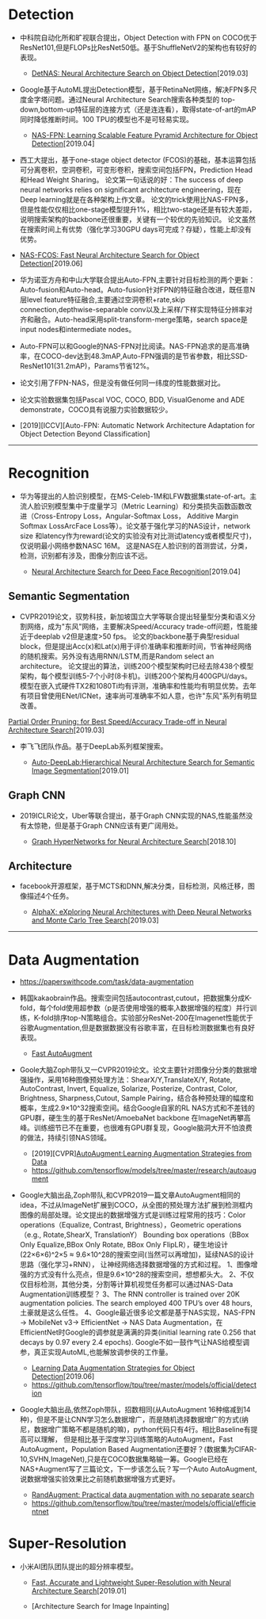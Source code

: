 
# Detection

- 中科院自动化所和旷视联合提出，Object Detection with FPN on COCO优于ResNet101,但是FLOPs比ResNet50低。基于ShuffleNetV2的架构也有较好的表现。

  - [DetNAS: Neural Architecture Search on Object Detection](https://arxiv.org/pdf/1903.10979v1.pdf)[2019.03]

- Google基于AutoML提出Detection模型，基于RetinaNet网络，解决FPN多尺度金字塔问题。通过Neural Architecture Search搜索各种类型的
top-down,bottom-up特征层的连接方式（还是连连看），取得state-of-art的mAP同时降低推断时间。100 TPU的模型也不是可轻易实现。

  - [NAS-FPN: Learning Scalable Feature Pyramid Architecture for Object Detection](https://arxiv.org/pdf/1904.07392.pdf)[2019.04]
  
 - 西工大提出，基于one-stage object detector (FCOS)的基础，基本运算包括可分离卷积，空洞卷积，可变形卷积，搜索空间包括FPN，Prediction Head和Head Weight Sharing。
 论文第一句话说的好：The success of deep neural networks relies on significant architecture engineering，现在Deep learning就是在各种架构上作文章。
 论文的trick使用比NAS-FPN多，但是性能仅仅相比one-stage模型提升1%，相比two-stage还是有较大差距，说明搜索架构的backbone还很重要，关键有一个较优的先验知识。
 论文虽然在搜索时间上有优势（强化学习30GPU days可完成？存疑），性能上却没有优势。
 
  - [NAS-FCOS: Fast Neural Architecture Search for Object Detection](https://arxiv.org/pdf/1906.04423.pdf)[2019.06]

 - 华为诺亚方舟和中山大学联合提出Auto-FPN,主要针对目标检测的两个更新：Auto-fusion和Auto-head。Auto-fusion针对FPN的特征融合改进，既任意N层level feature特征融合,主要通过空洞卷积+rate,skip connection,depthwise-separable conv以及上采样/下样实现特征分辨率对齐和融合。Auto-head采用split-transform-merge策略，search space是input nodes和intermediate nodes。
  - Auto-FPN可以和Google的NAS-FPN对比阅读。NAS-FPN追求的是高准确率，在COCO-dev达到48.3mAP,Auto-FPN强调的是节省参数，相比SSD-ResNet101(31.2mAP)，Params节省12%。
  - 论文引用了FPN-NAS，但是没有做任何同一纬度的性能数据对比。
  - 论文实验数据集包括Pascal VOC, COCO, BDD, VisualGenome and ADE demonstrate，COCO具有说服力实验数据较少。
 
  - [2019][ICCV][Auto-FPN: Automatic Network Architecture Adaptation for Object Detection Beyond Classification]

---

# Recognition

- 华为等提出的人脸识别模型，在MS-Celeb-1M和LFW数据集state-of-art。主流人脸识别模型集中于度量学习（Metric Learning）和分类损失函数函数改进（Cross-Entropy Loss，Angular-Softmax Loss，
Additive Margin Softmax LossArcFace Loss等）。论文基于强化学习的NAS设计，network size 和latency作为reward(论文的实验没有对比测试latency或者模型尺寸)，仅说明最小网络参数NASC 16M。
这是NAS在人脸识别的首测尝试，分类，检测，识别都有涉及，图像分割应该不远。

  - [Neural Architecture Search for Deep Face Recognition](https://arxiv.org/pdf/1904.09523.pdf)[2019.04]

## Semantic  Segmentation

- CVPR2019论文，驭势科技，新加坡国立大学等联合提出轻量型分类和语义分割网络，成为"东风"网络，主要解决Speed/Accuracy trade-off问题，性能接近于deeplab v2但是速度>50 fps。
论文的backbone基于典型residual block，但是提出Acc(x)和Lat(x)用于评价准确率和推断时间，节省神经网络的随机搜索。另外没有选用RNN/LSTM,而是Random select an architecture。
论文提出的算法，训练200个模型架构时已经去除438个模型架构，每个模型训练5-7个小时(8卡机)。训练200个架构月400GPU/days。
模型在嵌入式硬件TX2和1080Ti均有评测，准确率和性能均有明显优势。去年有项目曾使用ENet/ICNet，速率尚可准确率不如人意，也许"东风"系列有明显改善。

[Partial Order Pruning: for Best Speed/Accuracy Trade-off in Neural Architecture Search](https://arxiv.org/pdf/1903.03777.pdf)[2019.03]

- 李飞飞团队作品。基于DeepLab系列框架搜索。

  - [Auto-DeepLab:Hierarchical Neural Architecture Search for Semantic Image Segmentation](https://arxiv.org/pdf/1901.02985.pdf)[2019.01]


## Graph CNN

- 2019ICLR论文，Uber等联合提出，基于Graph CNN实现的NAS,性能虽然没有太惊艳，但是基于Graph CNN应该有更广阔用处。

  - [Graph HyperNetworks for Neural Architecture Search](https://arxiv.org/pdf/1810.05749.pdf)[2018.10]


## Architecture

- facebook开源框架，基于MCTS和DNN,解决分类，目标检测，风格迁移，图像描述4个任务。

  - [AlphaX: eXploring Neural Architectures with Deep Neural Networks and Monte Carlo Tree Search](https://arxiv.org/pdf/1903.11059.pdf)[2019.03]

---
# Data Augmentation
- https://paperswithcode.com/task/data-augmentation

- 韩国kakaobrain作品。搜索空间包括autocontrast,cutout，把数据集分成K-fold，每个fold使用超参数（p是否使用增强的概率,λ数据增强的程度）并行训练，K-fold排序top-N策略组合。实验部分ResNet-200在Imagenet性能优于谷歌Augmentation,但是数据数据没有谷歌丰富，在目标检测数据集也有良好表现。

  - [Fast AutoAugment](https://arxiv.org/pdf/1905.00397.pdf)
  
- Goole大脑Zoph带队又一CVPR2019论文。论文主要针对图像分分类的数据增强操作，采用16种图像预处理方法：ShearX/Y,TranslateX/Y, Rotate, AutoContrast, Invert, Equalize, Solarize, Posterize, 
Contrast, Color, Brightness, Sharpness,Cutout, Sample Pairing，结合各种预处理的幅度和概率，生成2.9×10^32搜索空间。结合Google自家的RL NAS方式和不差钱的GPU群，硬生生的基于ResNet/AmoebaNet backbone
在ImageNet再攀高峰。训练细节已不在重要，也很难有GPU群复现，Google脑洞大开不怕浪费的做法，持续引领NAS领域。

  - [2019][CVPR][AutoAugment:Learning Augmentation Strategies from Data](https://zpascal.net/cvpr2019/Cubuk_AutoAugment_Learning_Augmentation_Strategies_From_Data_CVPR_2019_paper.pdf)
  - https://github.com/tensorflow/models/tree/master/research/autoaugment 
- Google大脑出品,Zoph带队,和CVPR2019一篇文章AutoAugment相同的idea，不过从ImageNet扩展到COCO，从全图的预处理方法扩展到检测框内图像的局部处理。论文提出的数据增强方式是训练过程常用的技巧：Color operations（Equalize, Contrast, Brightness），Geometric operations（e.g., Rotate,ShearX, TranslationY）
Bounding box operations（BBox Only Equalize,BBox Only Rotate, BBox Only FlipLR），硬生地设计(22×6×6)^2×5 ≈ 9.6×10^28的搜索空间(当然可以再增加)，延续NAS的设计思路（强化学习+RNN），
让神经网络选择数据增强的方式和过程。
    1、图像增强的方式没有什么亮点，但是9.6×10^28的搜索空间，想想都头大。
    2、不仅仅目标检测，其他分类，分割等计算机视觉任务都可以通过NAS-Data Augmentation训练模型？
    3、The RNN controller is trained over 20K augmentation policies. The search employed 400 TPU’s over 48 hours,土豪就是这么任性。
    4、Google最近很多论文都是基于NAS实现，NAS-FPN -> MobileNet v3-> EfficientNet -> NAS Data Augmentation，在EfficientNet时Google的调参就是满满的异类(initial learning rate 0.256 that decays by 0.97 every 2.4 epochs).
    Google不如一鼓作气让NAS给模型调参，真正实现AutoML,也能解放调参侠的工作量。
  - [Learning Data Augmentation Strategies for Object Detection](https://arxiv.org/pdf/1906.11172.pdf)[2019.06]
  - https://github.com/tensorflow/tpu/tree/master/models/official/detection

- Google大脑出品,依然Zoph带队，招数相同(从AutoAugment 16种缩减到14种)，但是不是让CNN学习怎么数据增广，而是随机选择数据增广的方式(纳尼，数据增广策略不都是随机的嘛)，python代码只有4行。相比Baseline有提高可以理解，
但是相比基于深度学习训练策略的AutoAugment，Fast AutoAugment，Population Based Augmentation还要好？(数据集为CIFAR-10,SVHN,ImageNet),只是在COCO数据集略输一筹。Google已经在NAS+Augment写了三篇论文，下一步该怎么玩？写一个Auto AutoAugment,说数据增强实验效果比之前随机数据增强方式更好。
 
  - [RandAugment: Practical data augmentation with no separate search](https://arxiv.org/pdf/1909.13719.pdf)
  - https://github.com/tensorflow/tpu/tree/master/models/official/efficientnet

# Super-Resolution 

- 小米AI团队团队提出的超分辨率模型。

  - [Fast, Accurate and Lightweight Super-Resolution with Neural Architecture Search](https://arxiv.org/pdf/1901.07261.pdf)[2019.01]


  - [Architecture Search for Image Inpainting]
  
  